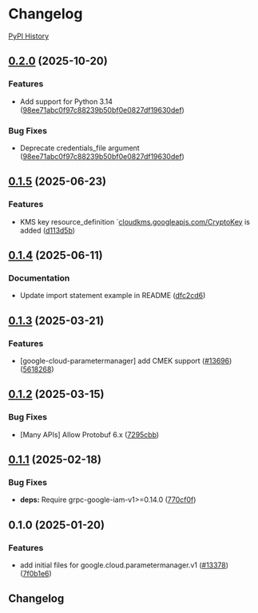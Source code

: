 # Changelog

[PyPI History][1]

[1]: https://pypi.org/project/google-cloud-parametermanager/#history

## [0.2.0](https://github.com/googleapis/google-cloud-python/compare/google-cloud-parametermanager-v0.1.5...google-cloud-parametermanager-v0.2.0) (2025-10-20)


### Features

* Add support for Python 3.14  ([98ee71abc0f97c88239b50bf0e0827df19630def](https://github.com/googleapis/google-cloud-python/commit/98ee71abc0f97c88239b50bf0e0827df19630def))


### Bug Fixes

* Deprecate credentials_file argument  ([98ee71abc0f97c88239b50bf0e0827df19630def](https://github.com/googleapis/google-cloud-python/commit/98ee71abc0f97c88239b50bf0e0827df19630def))

## [0.1.5](https://github.com/googleapis/google-cloud-python/compare/google-cloud-parametermanager-v0.1.4...google-cloud-parametermanager-v0.1.5) (2025-06-23)


### Features

* KMS key resource_definition `[cloudkms.googleapis.com/CryptoKey](https://www.google.com/url?sa=D&q=http%3A%2F%2Fcloudkms.googleapis.com%2FCryptoKey) is added ([d113d5b](https://github.com/googleapis/google-cloud-python/commit/d113d5b2d5e5a13143a55104cc0178df43ba0d5a))

## [0.1.4](https://github.com/googleapis/google-cloud-python/compare/google-cloud-parametermanager-v0.1.3...google-cloud-parametermanager-v0.1.4) (2025-06-11)


### Documentation

* Update import statement example in README ([dfc2cd6](https://github.com/googleapis/google-cloud-python/commit/dfc2cd6be6422baa45dcebc5ff6e7fc846bf5c7d))

## [0.1.3](https://github.com/googleapis/google-cloud-python/compare/google-cloud-parametermanager-v0.1.2...google-cloud-parametermanager-v0.1.3) (2025-03-21)


### Features

* [google-cloud-parametermanager] add CMEK support ([#13696](https://github.com/googleapis/google-cloud-python/issues/13696)) ([5618268](https://github.com/googleapis/google-cloud-python/commit/56182685892633bbe062b6f9819a73961bf24b20))

## [0.1.2](https://github.com/googleapis/google-cloud-python/compare/google-cloud-parametermanager-v0.1.1...google-cloud-parametermanager-v0.1.2) (2025-03-15)


### Bug Fixes

* [Many APIs] Allow Protobuf 6.x ([7295cbb](https://github.com/googleapis/google-cloud-python/commit/7295cbb7c3122eeff1042c3c543bfc9b8b3ca913))

## [0.1.1](https://github.com/googleapis/google-cloud-python/compare/google-cloud-parametermanager-v0.1.0...google-cloud-parametermanager-v0.1.1) (2025-02-18)


### Bug Fixes

* **deps:** Require grpc-google-iam-v1&gt;=0.14.0 ([770cf0f](https://github.com/googleapis/google-cloud-python/commit/770cf0f31125586a8622e9639f6d24c1bafa9b31))

## 0.1.0 (2025-01-20)


### Features

* add initial files for google.cloud.parametermanager.v1 ([#13378](https://github.com/googleapis/google-cloud-python/issues/13378)) ([7f0b1e6](https://github.com/googleapis/google-cloud-python/commit/7f0b1e61243ac5e0c06163ac334d15e636b8ddbf))

## Changelog
